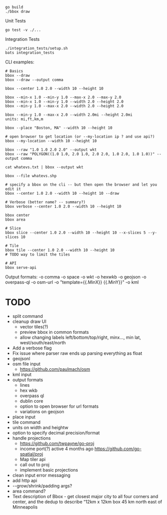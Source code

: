 ```
go build
./bbox draw
```

Unit Tests
```
go test -v ./...
```

Integration Tests
```
./integration_tests/setup.sh
bats integration_tests
```

CLI examples:
```
# Basics
bbox --draw
bbox --draw --output comma

bbox --center 1.0 2.0 --width 10 --height 10

bbox --min-x 1.0 --min-y 1.0 --max-x 2.0 --max-y 2.0
bbox --min-x 1.0 --min-y 1.0 --width 2.0 --height 2.0
bbox --min-y 1.0 --max-x 2.0 --width 2.0 --height 2.0

bbox --min-y 1.0 --max-x 2.0 --width 2.0mi --height 2.0mi
units: mi,ft,km,m

bbox --place "Boston, MA" --width 10 --height 10

# open browser to get location (or --my-location ip ? and use api?)
bbox --my-location --width 10 --height 10

bbox --raw "1.0 1.0 2.0 2.0" --output wkt
bbox --raw "POLYGON((1.0 1.0, 2.0 1.0, 2.0 2.0, 1.0 2.0, 1.0 1.0))" --output comma

cat whatevs.txt | bbox --output wkt

bbox --file whatevs.shp

# specify a bbox on the cli -- but then open the browser and let you edit it
bbox --center 1.0 2.0 --width 10 --height 10 --draw

# Verbose (better name? -- summary?)
bbox verbose --center 1.0 2.0 --width 10 --height 10

bbox center
bbox area

# Slice
bbox slice --center 1.0 2.0 --width 10 --height 10 --x-slices 5 --y-slices 10

# Tile
bbox tile --center 1.0 2.0 --width 10 --height 10
# TODO way to limit the tiles

# API
bbox serve-api
```

Output formats:
-o comma
-o space
-o wkt
-o hexwkb
-o geojson
-o overpass-ql
-o osm-url
-o "template={{.MinX}} {{.MinY}}"
-o kml

# TODO
* split command
* cleanup draw UI
    * vector tiles(?)
    * preview bbox in common formats
    * allow changing labels left/bottom/top/right, minx..., min lat, west/south/east/north
* Add a verbose flag
* Fix issue where parser raw ends up parsing everything as float
* geojsonl
* osm file input
    * https://github.com/paulmach/osm
* kml input
* output formats
    * lines
    * hex wkb
    * overpass ql
    * dublin core
    * option to open browser for url formats
    * variations on geojson
* place input
* tile command
* units on width and heightw
* option to specify decimal precision/format
* handle projections
    * https://github.com/twpayne/go-proj
    * income port(?) active 4 months ago https://github.com/go-spatial/proj
    * Map tiler api
    * call out to proj
    * implement basic projections
* clean input error messaging
* add http api
* --grow/shrink/padding args?
* area command?
* Text description of Bbox - get closest major city to all four corners and center, and the dedup to describe
“12km x 12km box 45 km north east of Minneapolis
